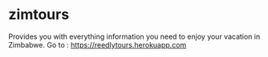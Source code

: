 # zimtours
Provides you with everything information you need to enjoy your vacation in Zimbabwe.
Go to : https://reedlytours.herokuapp.com

